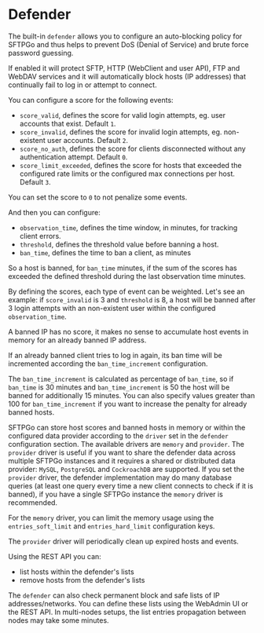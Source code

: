 # Defender

The built-in `defender` allows you to configure an auto-blocking policy for SFTPGo and thus helps to prevent DoS (Denial of Service) and brute force password guessing.

If enabled it will protect SFTP, HTTP (WebClient and user API), FTP and WebDAV services and it will automatically block hosts (IP addresses) that continually fail to log in or attempt to connect.

You can configure a score for the following events:

- `score_valid`, defines the score for valid login attempts, eg. user accounts that exist. Default `1`.
- `score_invalid`, defines the score for invalid login attempts, eg. non-existent user accounts. Default `2`.
- `score_no_auth`, defines the score for clients disconnected without any authentication attempt. Default `0`.
- `score_limit_exceeded`, defines the score for hosts that exceeded the configured rate limits or the configured max connections per host. Default `3`.

You can set the score to `0` to not penalize some events.

And then you can configure:

- `observation_time`, defines the time window, in minutes, for tracking client errors.
- `threshold`, defines the threshold value before banning a host.
- `ban_time`, defines the time to ban a client, as minutes

So a host is banned, for `ban_time` minutes, if the sum of the scores has exceeded the defined threshold during the last observation time minutes.

By defining the scores, each type of event can be weighted. Let's see an example: if `score_invalid` is 3 and `threshold` is 8, a host will be banned after 3 login attempts with an non-existent user within the configured `observation_time`.

A banned IP has no score, it makes no sense to accumulate host events in memory for an already banned IP address.

If an already banned client tries to log in again, its ban time will be incremented according the `ban_time_increment` configuration.

The `ban_time_increment` is calculated as percentage of `ban_time`, so if `ban_time` is 30 minutes and `ban_time_increment` is 50 the host will be banned for additionally 15 minutes. You can also specify values greater than 100 for `ban_time_increment` if you want to increase the penalty for already banned hosts.

SFTPGo can store host scores and banned hosts in memory or within the configured data provider according to the `driver` set in the `defender` configuration section. The available drivers are `memory` and `provider`.
The `provider` driver is useful if you want to share the defender data across multiple SFTPGo instances and it requires a shared or distributed data provider: `MySQL`, `PostgreSQL` and `CockroachDB` are supported.
If you set the `provider` driver, the defender implementation may do many database queries (at least one query every time a new client connects to check if it is banned), if you have a single SFTPGo instance the `memory` driver is recommended.

For the `memory` driver, you can limit the memory usage using the `entries_soft_limit` and `entries_hard_limit` configuration keys.

The `provider` driver will periodically clean up expired hosts and events.

Using the REST API you can:

- list hosts within the defender's lists
- remove hosts from the defender's lists

The `defender` can also check permanent block and safe lists of IP addresses/networks. You can define these lists using the WebAdmin UI or the REST API. In multi-nodes setups, the list entries propagation between nodes may take some minutes.

